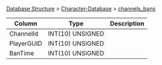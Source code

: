 [Database Structure](Database-Structure) > [Character-Database](Character-Database) > [channels_bans](channels_bans)

Column | Type | Description
--- | --- | ---
ChannelId | INT(10) UNSIGNED | 
PlayerGUID | INT(10) UNSIGNED | 
BanTime | INT(10) UNSIGNED | 
